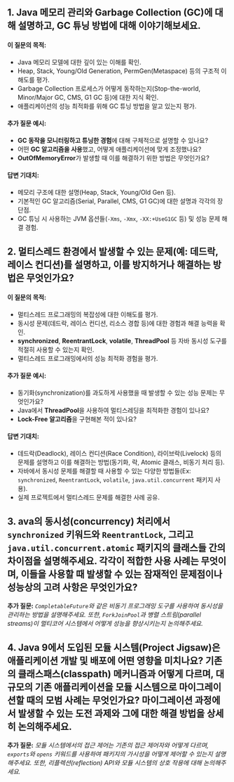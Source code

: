 ## 1. **Java 메모리 관리와 Garbage Collection (GC)에 대해 설명하고, GC 튜닝 방법에 대해 이야기해보세요.**

#### 이 질문의 목적:

- Java 메모리 모델에 대한 깊이 있는 이해를 확인.
- Heap, Stack, Young/Old Generation, PermGen(Metaspace) 등의 구조적 이해도를 평가.
- Garbage Collection 프로세스가 어떻게 동작하는지(Stop-the-world, Minor/Major GC, CMS, G1 GC 등)에 대한 지식 확인.
- 애플리케이션의 성능 최적화를 위해 GC 튜닝 방법을 알고 있는지 평가.

#### 추가 질문 예시:

- **GC 동작을 모니터링하고 튜닝한 경험**에 대해 구체적으로 설명할 수 있나요?
- 어떤 **GC 알고리즘을 사용**했고, 어떻게 애플리케이션에 맞게 조정했나요?
- **OutOfMemoryError**가 발생할 때 이를 해결하기 위한 방법은 무엇인가요?

#### 답변 기대치:

- 메모리 구조에 대한 설명(Heap, Stack, Young/Old Gen 등).
- 기본적인 GC 알고리즘(Serial, Parallel, CMS, G1 GC)에 대한 설명과 각각의 장단점.
- GC 튜닝 시 사용하는 JVM 옵션들(`-Xms`, `-Xmx`, `-XX:+UseG1GC` 등) 및 성능 문제 해결 경험.


## 2. **멀티스레드 환경에서 발생할 수 있는 문제(예: 데드락, 레이스 컨디션)를 설명하고, 이를 방지하거나 해결하는 방법은 무엇인가요?**

#### 이 질문의 목적:

- 멀티스레드 프로그래밍의 복잡성에 대한 이해도를 평가.
- 동시성 문제(데드락, 레이스 컨디션, 리소스 경합 등)에 대한 경험과 해결 능력을 확인.
- **synchronized**, **ReentrantLock**, **volatile**, **ThreadPool** 등 자바 동시성 도구를 적절히 사용할 수 있는지 확인.
- 멀티스레드 프로그래밍에서의 성능 최적화 경험을 평가.

#### 추가 질문 예시:

- 동기화(synchronization)를 과도하게 사용했을 때 발생할 수 있는 성능 문제는 무엇인가요?
- Java에서 **ThreadPool**을 사용하여 멀티스레딩을 최적화한 경험이 있나요?
- **Lock-Free 알고리즘**을 구현해본 적이 있나요?

#### 답변 기대치:

- 데드락(Deadlock), 레이스 컨디션(Race Condition), 라이브락(Livelock) 등의 문제를 설명하고 이를 해결하는 방법(동기화, 락, Atomic 클래스, 비동기 처리 등).
- 자바에서 동시성 문제를 해결할 때 사용할 수 있는 다양한 방법들(Ex: `synchronized`, `ReentrantLock`, `volatile`, `java.util.concurrent` 패키지 사용).
- 실제 프로젝트에서 멀티스레드 문제를 해결한 사례 공유.


## 3. ava의 동시성(concurrency) 처리에서 `synchronized` 키워드와 `ReentrantLock`, 그리고 `java.util.concurrent.atomic` 패키지의 클래스들 간의 차이점을 설명해주세요. 각각이 적합한 사용 사례는 무엇이며, 이들을 사용할 때 발생할 수 있는 잠재적인 문제점이나 성능상의 고려 사항은 무엇인가요?

**추가 질문:** _`CompletableFuture`와 같은 비동기 프로그래밍 도구를 사용하여 동시성을 관리하는 방법을 설명해주세요. 또한, `ForkJoinPool`과 병렬 스트림(parallel streams)이 멀티코어 시스템에서 어떻게 성능을 향상시키는지 논의해주세요._

## 4. Java 9에서 도입된 모듈 시스템(Project Jigsaw)은 애플리케이션 개발 및 배포에 어떤 영향을 미치나요? 기존의 클래스패스(classpath) 메커니즘과 어떻게 다르며, 대규모의 기존 애플리케이션을 모듈 시스템으로 마이그레이션할 때의 모범 사례는 무엇인가요? 마이그레이션 과정에서 발생할 수 있는 도전 과제와 그에 대한 해결 방법을 상세히 논의해주세요.

**추가 질문:** _모듈 시스템에서의 접근 제어는 기존의 접근 제어자와 어떻게 다르며, `exports`와 `opens` 키워드를 사용하여 패키지의 가시성을 어떻게 제어할 수 있는지 설명해주세요. 또한, 리플렉션(reflection) API와 모듈 시스템의 상호 작용에 대해 논의해주세요._


